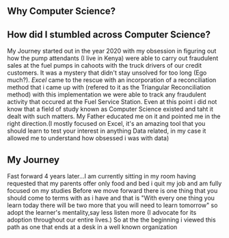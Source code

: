 ## Why Computer Science?

## How did I stumbled across Computer Science?
My Journey started out in the year 2020 with my obsession in figuring out how the pump attendants (I live in Kenya) were able to carry out fraudulent sales at the fuel pumps in cahoots with the truck drivers of our credit customers. It was a mystery that didn't stay unsolved for too long (Ego much?). *Excel* came to the rescue with an incorporation of a reconciliation method that i came up with (refered to it as the Triangular Reconciliation method) with this implementation we were able to track any fraudulent activity that occured at the Fuel Service Station. Even at this point i did not know that a field of study known as Computer Science existed and taht it dealt with such matters. My Father educated me on it and pointed me in the right direction.(I mostly focused on Excel, it's an amazing tool that you should learn to test your interest in anything Data related, in my case it allowed me to understand how obsessed i was with data)

## My Journey
Fast forward 4 years later...I am currently sitting in my room having requested that my parents offer only food and bed i quit my job and am fully focused on my studies
Before we move forward there is one thing that you should come to terms with as i have and that is "With every one thing you learn today there will be two more that you will need to learn tomorrow" so adopt the learner's mentality,say less listen more (I advocate for its adoption throughout our entire lives.)
So at the the beginning i viewed this path as one that ends at a desk in a well known organization
